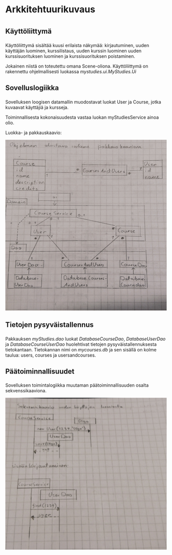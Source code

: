 
# Arkkitehtuurikuvaus <h1>

## Käyttöliittymä <h3>

Käyttöliittymä sisältää kuusi erilaista näkymää: kirjautuminen, uuden käyttäjän luominen, kurssilistaus, uuden kurssin luominen uuden kurssisuorituksen luominen ja kurssisuorituksen poistaminen.

Jokainen niistä on toteutettu omana Scene-oliona. Käyttöliittymä on rakennettu ohjelmallisesti luokassa _mystudies.ui.MyStudies.Ui_

## Sovelluslogiikka <h3>

Sovelluksen loogisen datamallin muodostavat luokat User ja Course, jotka kuvaavat käyttäjiä ja kursseja.

Toiminnallisesta kokonaisuudesta vastaa luokan myStudiesService ainoa olio. 

Luokka- ja pakkauskaavio:

![alt text](https://raw.githubusercontent.com/olgaviho/otm-harjoitustyo/master/dokumentointi/Kuvat/Arkkitehtuurikuvaus.JPG "Logo Title Text 1")

## Tietojen pysyväistallennus <h3>

Pakkauksen _myStudies.dao_ luokat _DatabaseCourseDao_, _DatabaseUserDao_ ja _DatabaseCourseUserDao_ huolehtivat tietojen pysyväistallennuksesta tietokantaan. Tietokannan nimi on _mycourses.db_ ja sen sisällä on kolme taulua: users, courses ja usersandcourses. 

## Päätoiminnallisuudet <h3>

Sovelluksen toimintalogiikka muutaman päätoiminnallisuuden osalta sekvenssikaaviona.

![alt text](https://raw.githubusercontent.com/olgaviho/otm-harjoitustyo/master/dokumentointi/Kuvat/sekvenssikaavio.JPG "Logo Title Text 1")
